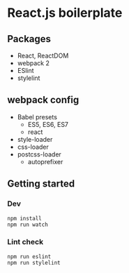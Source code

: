 # React.js boilerplate

## Packages

* React, ReactDOM
* webpack 2
* ESlint
* stylelint

## webpack config

* Babel presets
  * ES5, ES6, ES7
  * react
* style-loader
* css-loader
* postcss-loader
  * autoprefixer

## Getting started

### Dev

```
npm install
npm run watch
```

### Lint check

```
npm run eslint
npm run stylelint
```
